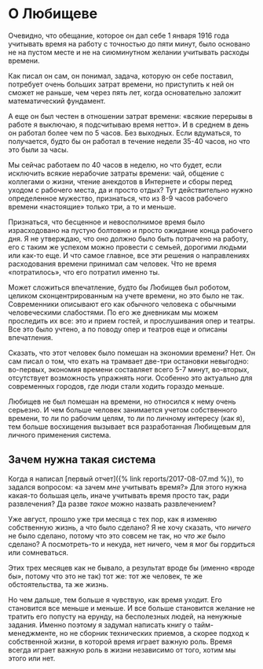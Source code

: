 # О Любищеве

Очевидно, что обещание, которое он дал себе 1 января 1916 года
учитывать время на работу с точностью до пяти минут, было основано не
на пустом месте и не на сиюминутном желании учитывать расходы времени.

Как писал он сам, он понимал, задача, которую он себе поставил,
потребует очень больших затрат времени, но приступить к ней он сможет
не раньше, чем через пять лет, когда основательно заложит
математический фундамент.

А еще он был честен в отношении затрат времени: «всякие перерывы в
работе я выключаю, я подсчитываю время нетто».  И в среднем в день он
работал более чем по 5 часов.  Без выходных.  Если вдуматься, то
получается, будто бы он работал в течение недели 35-40 часов, но что
это были за часы.

Мы сейчас работаем по 40 часов в неделю, но что будет, если исключить
всякие нерабочие затраты времени: чай, общение с коллегами о жизни,
чтение анекдотов в Интернете и сборы перед уходом с рабочего места, да
и просто отдых?  Тут действительно нужно определенное мужество,
признаться, что из 8-9 часов рабочего времени «настоящие» только три,
а то и меньше.

Признаться, что бесценное и невосполнимое время было израсходовано на
пустую болтовню и просто ожидание конца рабочего дня.  Я не утверждаю,
что оно должно было быть потрачено на работу, его с таким же успехом
можно провести с семьей, дорогими людьми или как-то еще.  И что самое
главное, все эти решения о направлениях расходования времени принимал
сам человек.  Что не время «потратилось», что его потратил именно ты.

Может сложиться впечатление, будто бы Любищев был роботом, целиком
сконцентрированным на учете времени, но это было не так.  Современники
описывают его как обычного человека с обычными человеческими
слабостями.  По его же дневникам мы можем проследить их все: это и
прием гостей, и прослушивания опер и театры.  Все это было учтено, а
по поводу опер и театров еще и описаны впечатления.

Сказать, что этот человек было помешан на экономии времени?  Нет.  Он
сам писал о том, что ехать на трамвает две-три остановки невыгодно:
во-первых, экономия времени составляет всего 5-7 минут, во-вторых,
отсутствует возможность упражнять ноги.  Особенно это актуально для
современных городов, где люди стали ходить гораздо меньше.

Любищев не был помешан на времени, но относился к нему очень
серьезно.  И чем больше человек занимается учетом собственного
времени, то ли по рабочим целям, то ли по личному интересу (как я),
тем больше восхищения вызывает вся разработанная Любищевым для личного
применения система.

## Зачем нужна такая система

Когда я написал [первый отчет]({% link reports/2017-08-07.md %}), то
задался вопросом: «а зачем *мне* учитывать время?»  Для этого нужна
какая-то большая цель, иначе учитывать время просто так, ради
развлечения?  Да разве *такое* можно назвать развлечением?

Уже август, прошло уже три месяца с тех пор, как я изменяю собственную
жизнь, а что было сделано?  Я не хочу сказать, что *ничего* не было
сделано, потому что это совсем не так, но *что же* было сделано?  А
посмотреть-то и некуда, нет ничего, чем я мог бы гордиться или
сомневаться.

Этих трех месяцев как не бывало, а результат вроде бы (именно «вроде
бы», потому что это не так) тот же: тот же человек, те же
обстоятельства, та же жизнь.

Но чем дальше, тем больше я чувствую, как время уходит.  Его
становится все меньше и меньше.  И все больше становится желание не
тратить его попусту на ерунду, на бесполезных людей, на ненужные
задания.  Именно поэтому я задумал написать книгу о тайм-менеджменте,
но не сборник технических приемов, а скорее подход к собственной
жизни, в которой время играет важную роль.  Время всегда играет важную
роль в жизни независимо от того, хотим мы этого или нет.
